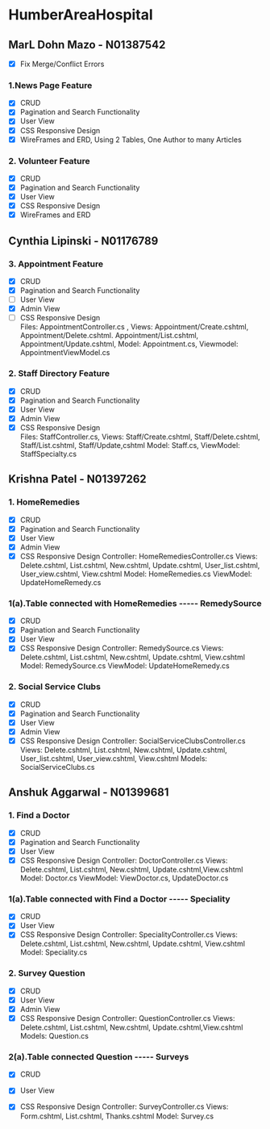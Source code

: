 # HumberAreaHospital
## MarL Dohn Mazo - N01387542
  - [x] Fix Merge/Conflict Errors
### 1.News Page Feature
  - [x] CRUD 
  - [x] Pagination and Search Functionality
  - [x] User View
  - [x] CSS Responsive Design 
  - [x] WireFrames and ERD, Using 2 Tables, One Author to many Articles
### 2. Volunteer Feature
  - [x] CRUD 
  - [x] Pagination and Search Functionality
  - [x] User View 
  - [x] CSS Responsive Design 
  - [x] WireFrames and ERD
## Cynthia Lipinski - N01176789
### 3. Appointment Feature
  - [x] CRUD 
  - [x] Pagination and Search Functionality
  - [ ] User View 
  - [x] Admin View
  - [ ] CSS Responsive Design     
  Files: AppointmentController.cs , Views: Appointment/Create.cshtml, Appointment/Delete.cshtml. Appointment/List.cshtml, Appointment/Update.cshtml, Model: Appointment.cs, Viewmodel: AppointmentViewModel.cs
### 2. Staff Directory Feature
  - [x] CRUD 
  - [x] Pagination and Search Functionality
  - [x] User View 
  - [x] Admin View
  - [x] CSS Responsive Design    
  Files: StaffController.cs, Views: Staff/Create.cshtml, Staff/Delete.cshtml, Staff/List.cshtml, Staff/Update,cshtml Model: Staff.cs, ViewModel: StaffSpecialty.cs

## Krishna Patel - N01397262
### 1. HomeRemedies
  - [x] CRUD 
  - [x] Pagination and Search Functionality
  - [x] User View 
  - [x] Admin View 
  - [x] CSS Responsive Design
Controller:  HomeRemediesController.cs
Views:  Delete.cshtml, List.cshtml, New.cshtml, Update.cshtml, User_list.cshtml, User_view.cshtml, View.cshtml
Model:  HomeRemedies.cs
ViewModel: UpdateHomeRemedy.cs

### 1(a).Table connected with HomeRemedies ----- RemedySource
  - [x] CRUD 
  - [x] Pagination and Search Functionality 
  - [x] User View 
  - [x] CSS Responsive Design
Controller:  RemedySource.cs
Views:  Delete.cshtml, List.cshtml, New.cshtml, Update.cshtml, View.cshtml
Model:  RemedySource.cs
 ViewModel: UpdateHomeRemedy.cs

### 2. Social Service Clubs
  - [x] CRUD 
  - [x] Pagination and Search Functionality
  - [x] User View 
  - [x] Admin View 
  - [x] CSS Responsive Design
Controller:  SocialServiceClubsController.cs
Views:  Delete.cshtml, List.cshtml, New.cshtml, Update.cshtml, User_list.cshtml, User_view.cshtml, View.cshtml
Models:  SocialServiceClubs.cs

## Anshuk Aggarwal - N01399681
### 1. Find a Doctor
  - [x] CRUD 
  - [x] Pagination and Search Functionality
  - [x] User View 
  - [x] CSS Responsive Design
Controller:  DoctorController.cs
Views:  Delete.cshtml, List.cshtml, New.cshtml, Update.cshtml,View.cshtml
Model:  Doctor.cs
ViewModel: ViewDoctor.cs, UpdateDoctor.cs

### 1(a).Table connected with Find a Doctor ----- Speciality
  - [x] CRUD
  - [x] User View 
  - [x] CSS Responsive Design
Controller:  SpecialityController.cs
Views:  Delete.cshtml, List.cshtml, New.cshtml, Update.cshtml, View.cshtml
Model:  Speciality.cs

### 2. Survey Question
  - [x] CRUD 
  - [x] User View 
  - [x] Admin View 
  - [x] CSS Responsive Design
Controller:  QuestionController.cs
Views:  Delete.cshtml, List.cshtml, New.cshtml, Update.cshtml,View.cshtml
Models:  Question.cs

### 2(a).Table connected Question ----- Surveys
  - [x] CRUD
  - [x] User View 
  - [x] CSS Responsive Design
Controller:  SurveyController.cs
Views:  Form.cshtml, List.cshtml, Thanks.cshtml
Model:  Survey.cs


